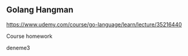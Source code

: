 ## Golang Hangman 

https://www.udemy.com/course/go-language/learn/lecture/35216440

Course homework

deneme3
